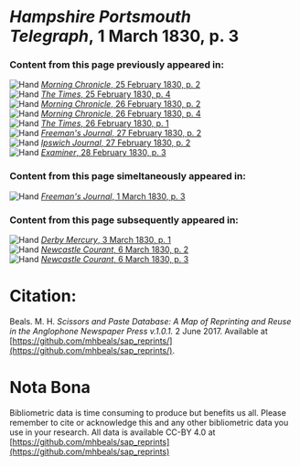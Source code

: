 # *Hampshire Portsmouth Telegraph*, 1 March 1830, p. 3  
  
### Content from this page previously appeared in:  
![Hand](http://scissorsandpaste.net/wp-content/uploads/2017/06/smallhandpointer.png) [*Morning Chronicle*, 25 February 1830, p. 2](https://mhbeals.github.io/sap_html/Morning-Chronicle/Morning-Chronicle-25-February-1830-p-2)  
![Hand](http://scissorsandpaste.net/wp-content/uploads/2017/06/smallhandpointer.png) [*The Times*, 25 February 1830, p. 4](https://mhbeals.github.io/sap_html/The-Times/The-Times-25-February-1830-p-4)  
![Hand](http://scissorsandpaste.net/wp-content/uploads/2017/06/smallhandpointer.png) [*Morning Chronicle*, 26 February 1830, p. 2](https://mhbeals.github.io/sap_html/Morning-Chronicle/Morning-Chronicle-26-February-1830-p-2)  
![Hand](http://scissorsandpaste.net/wp-content/uploads/2017/06/smallhandpointer.png) [*Morning Chronicle*, 26 February 1830, p. 4](https://mhbeals.github.io/sap_html/Morning-Chronicle/Morning-Chronicle-26-February-1830-p-4)  
![Hand](http://scissorsandpaste.net/wp-content/uploads/2017/06/smallhandpointer.png) [*The Times*, 26 February 1830, p. 1](https://mhbeals.github.io/sap_html/The-Times/The-Times-26-February-1830-p-1)  
![Hand](http://scissorsandpaste.net/wp-content/uploads/2017/06/smallhandpointer.png) [*Freeman's Journal*, 27 February 1830, p. 2](https://mhbeals.github.io/sap_html/Freeman's-Journal/Freeman's-Journal-27-February-1830-p-2)  
![Hand](http://scissorsandpaste.net/wp-content/uploads/2017/06/smallhandpointer.png) [*Ipswich Journal*, 27 February 1830, p. 2](https://mhbeals.github.io/sap_html/Ipswich-Journal/Ipswich-Journal-27-February-1830-p-2)  
![Hand](http://scissorsandpaste.net/wp-content/uploads/2017/06/smallhandpointer.png) [*Examiner*, 28 February 1830, p. 3](https://mhbeals.github.io/sap_html/Examiner/Examiner-28-February-1830-p-3)  
  
### Content from this page simeltaneously appeared in:  
![Hand](http://scissorsandpaste.net/wp-content/uploads/2017/06/smallhandpointer.png) [*Freeman's Journal*, 1 March 1830, p. 3](https://mhbeals.github.io/sap_html/Freeman's-Journal/Freeman's-Journal-1-March-1830-p-3)  
  
### Content from this page subsequently appeared in:  
![Hand](http://scissorsandpaste.net/wp-content/uploads/2017/06/smallhandpointer.png) [*Derby Mercury*, 3 March 1830, p. 1](https://mhbeals.github.io/sap_html/Derby-Mercury/Derby-Mercury-3-March-1830-p-1)  
![Hand](http://scissorsandpaste.net/wp-content/uploads/2017/06/smallhandpointer.png) [*Newcastle Courant*, 6 March 1830, p. 2](https://mhbeals.github.io/sap_html/Newcastle-Courant/Newcastle-Courant-6-March-1830-p-2)  
![Hand](http://scissorsandpaste.net/wp-content/uploads/2017/06/smallhandpointer.png) [*Newcastle Courant*, 6 March 1830, p. 3](https://mhbeals.github.io/sap_html/Newcastle-Courant/Newcastle-Courant-6-March-1830-p-3)  


# Citation: 

Beals. M. H. *Scissors and Paste Database: A Map of Reprinting and Reuse in the Anglophone Newspaper Press v.1.0.1.* 2 June 2017. Available at [https://github.com/mhbeals/sap_reprints/](https://github.com/mhbeals/sap_reprints/). 

# Nota Bona

Bibliometric data is time consuming to produce but benefits us all. Please remember to cite or acknowledge this and any other bibliometric data you use in your research. All data is available CC-BY 4.0 at [https://github.com/mhbeals/sap_reprints](https://github.com/mhbeals/sap_reprints)
